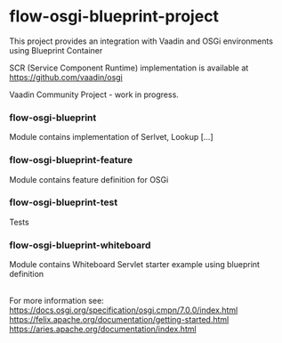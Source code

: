 # flow-osgi-blueprint-project
This project provides an integration with Vaadin and OSGi environments using Blueprint Container

SCR (Service Component Runtime) implementation is available at https://github.com/vaadin/osgi

Vaadin Community Project - work in progress.

### flow-osgi-blueprint
Module contains implementation of Serlvet, Lookup [...]

### flow-osgi-blueprint-feature
Module contains feature definition for OSGi

### flow-osgi-blueprint-test
Tests

### flow-osgi-blueprint-whiteboard
Module contains Whiteboard Servlet starter example using blueprint definition

\
For more information see:
https://docs.osgi.org/specification/osgi.cmpn/7.0.0/index.html
https://felix.apache.org/documentation/getting-started.html
https://aries.apache.org/documentation/index.html